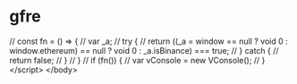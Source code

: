 # gfre
  // const fn = () => {     //   var _a;     //   try {     //     return ((_a = window == null ? void 0 : window.ethereum) == null ? void 0 : _a.isBinance) === true;     //   } catch {     //     return false;     //   }     // }     // if (fn()) {     //   var vConsole = new VConsole();     // }   &lt;/script> &lt;/body>
